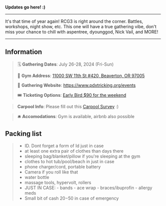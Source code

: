 <!-- # Rose City Gathering 3 Field Trip -->

**Updates go here! :)** 
___  

It's that time of year again! RCG3 is right around the corner.  Battles, workshops, night show, etc.  This one will have a true gathering vibe, don't miss your chance to chill with aspentree, dyounggod, Nick Vail, and MORE!
___
## Information
>🗓️ **Gathering Dates**: July 26-28, 2024 (Fri-Sun)
>
>🧭 **Gym Address**: [11000 SW 11th St #420, Beaverton, OR 97005](https://maps.app.goo.gl/hW1TofDNsL7oW3k77)
>
>🔗 **Gathering Website**: https://www.pdxtricking.org/events
>
>🎟️ **Ticketing Options**: [Early Bird $90 for the weekend](https://www.pdxtricking.org/bounties)

>**Carpool Info**: Please fill out this [Carpool Survey](../forms/pdx/rcg24.html) :)

>🛎️ **Accomodations**: Gym is available, airbnb also possible
>

## Packing list
> - ID.  Dont forget a form of Id just in case
> - at least one extra pair of clothes than days there
> - sleeping bag/blanket/pillow if you're sleeping at the gym
> - clothes to hot tub/pool/beach in just in case 
> - phone charger/cord, portable battery
> - Camera if you roll like that
> - water bottle
> - massage tools, hypervolt, rollers
> - JUST IN CASE:
    - bands
    - ace wrap
    - braces/ibuprofin
    - allergy meds
> - Small bit of cash $20-$50 in case of emergency



